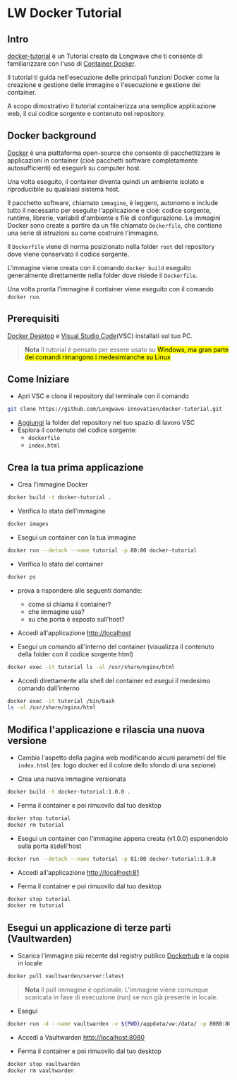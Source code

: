 # LW Docker Tutorial

## Intro

[docker-tutorial](https://github.com/Longwave-innovation/docker-tutorial) è un Tutorial creato da Longwave che ti consente di familiarizzare con l'uso di [Container Docker](https://docs.docker.com/get-started/docker-concepts/the-basics/what-is-a-container/).

Il tutorial ti guida nell'esecuzione delle principali funzioni Docker come la creazione e gestione delle immagine e l'esecuzione e gestione dei container.

A scopo dimostrativo il tutorial containerizza una semplice applicazione web, il cui codice sorgente e contenuto nel repository.

## Docker background

[Docker](https://docs.docker.com/get-started/docker-overview/) è una piattaforma open-source che consente di pacchettizzare le applicazioni in container (cioè pacchetti software completamente autosufficienti) ed eseguirli su computer host.

Una volta eseguito, il container diventa quindi un ambiente isolato e riproducibile su qualsiasi sistema host.

Il pacchetto software, chiamato `immagine`, è leggero, autonomo e include tutto il necessario per eseguite l'applicazione e cioè: codice sorgente, runtime, librerie, variabili d'ambiente e file di configurazione. Le immagini Docker sono create a partire da un file chiamato `Dockerfile`, che contiene una serie di istruzioni su come costruire l'immagine.

Il `Dockerfile` viene di norma posizionato nella folder `root` del repository dove viene conservato il codice sorgente.

L'immagine viene creata con il comando `docker build` eseguito generalmente direttamente nella folder dove risiede il `Dockerfile`.

Una volta pronta l'immagine il container viene eseguito con il comando `docker run`.

## Prerequisiti

[Docker Desktop](https://docs.docker.com/desktop/) e [Visual Studio Code](https://code.visualstudio.com/docs)(VSC) installati sul tuo PC.

> **Nota**
> Il tutorial è pensato per essere usato su <mark>Windows, ma gran parte dei comandi rimangono i medesimianche su Linux


## Come Iniziare

- Apri VSC e clona il repository dal terminale con il comando

```bash
git clone https://github.com/Longwave-innovation/docker-tutorial.git
```

- [Aggiungi](https://youtu.be/u3PMR8voOo0?si=GVIacqOljEiOKI_4) la folder del repository nel tuo spazio di lavoro VSC
- Esplora il contenuto del codice sorgente:
  - `dockerfile`
  - `index.html`

## Crea la tua prima applicazione

- Crea l'immagine Docker

```bash
docker build -t docker-tutorial .
```

- Verifica lo stato dell'immagine

```bash
docker images
```

- Esegui un container con la tua immagine

```bash
docker run --detach --name tutorial -p 80:80 docker-tutorial
```

- Verifica lo stato del container

```bash
docker ps
```

- prova a rispondere alle seguenti domande:
  - come si chiama il container?
  - che immagine usa?
  - su che porta è esposto sull'host?
  
- Accedi all'applicazione <http://localhost>

- Esegui un comando all'interno del container (visualizza il contenuto della folder con il codice sorgente html)

```bash
docker exec -it tutorial ls -al /usr/share/nginx/html
```

- Accedi direttamente alla shell del container ed esegui il medesimo comando dall'interno

```bash
docker exec -it tutorial /bin/bash
ls -al /usr/share/nginx/html
```

## Modifica l'applicazione e rilascia una nuova versione

- Cambia l'aspetto della pagina web modificando alcuni parametri del file `index.html` (es: logo docker ed il colore dello sfondo di una sezione)

- Crea una nuova immagine versionata

```bash
docker build -t docker-tutorial:1.0.0 .
```

- Ferma il container e poi rimuovilo dal tuo desktop

```bash
docker stop tutorial
docker rm tutorial
```

- Esegui un container con l'immagine appena creata (v1.0.0) esponendolo sulla porta `81`dell'host

```bash
docker run --detach --name tutorial -p 81:80 docker-tutorial:1.0.0
```

- Accedi all'applicazione <http://localhost:81>

- Ferma il container e poi rimuovilo dal tuo desktop

```bash
docker stop tutorial
docker rm tutorial
```

## Esegui un applicazione di terze parti (Vaultwarden)

- Scarica l'immagine più recente dal registry publico [Dockerhub](https://hub.docker.com/) e la copia in locale

```bash
docker pull vaultwarden/server:latest
```

> **Nota**
> il pull immagine è opzionale. L'immagine viene comunque scaricata in fase di esecuzione (run) se non già presente in locale.

- Esegui

```bash
docker run -d --name vaultwarden -v ${PWD}/appdata/vw:/data/ -p 8080:80 vaultwarden/server:latest
```

- Accedi a Vaultwarden <http://localhost:8080>

- Ferma il container e poi rimuovilo dal tuo desktop

```bash
docker stop vaultwarden
docker rm vaultwarden
```
